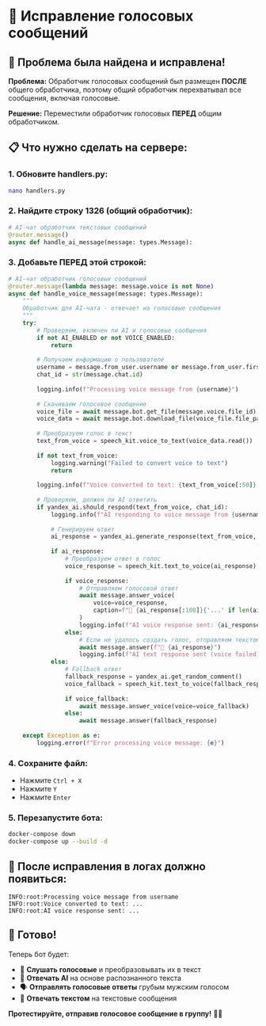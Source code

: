 # 🎤 Исправление голосовых сообщений

## 🔧 **Проблема была найдена и исправлена!**

**Проблема:** Обработчик голосовых сообщений был размещен **ПОСЛЕ** общего обработчика, поэтому общий обработчик перехватывал все сообщения, включая голосовые.

**Решение:** Переместили обработчик голосовых **ПЕРЕД** общим обработчиком.

## 📋 **Что нужно сделать на сервере:**

### **1. Обновите handlers.py:**
```bash
nano handlers.py
```

### **2. Найдите строку 1326 (общий обработчик):**
```python
# AI-чат обработчик текстовых сообщений
@router.message()
async def handle_ai_message(message: types.Message):
```

### **3. Добавьте ПЕРЕД этой строкой:**
```python
# AI-чат обработчик голосовых сообщений
@router.message(lambda message: message.voice is not None)
async def handle_voice_message(message: types.Message):
    """
    Обработчик для AI-чата - отвечает на голосовые сообщения
    """
    try:
        # Проверяем, включен ли AI и голосовые сообщения
        if not AI_ENABLED or not VOICE_ENABLED:
            return
            
        # Получаем информацию о пользователе
        username = message.from_user.username or message.from_user.first_name or "Пользователь"
        chat_id = str(message.chat.id)
        
        logging.info(f"Processing voice message from {username}")
        
        # Скачиваем голосовое сообщение
        voice_file = await message.bot.get_file(message.voice.file_id)
        voice_data = await message.bot.download_file(voice_file.file_path)
        
        # Преобразуем голос в текст
        text_from_voice = speech_kit.voice_to_text(voice_data.read())
        
        if not text_from_voice:
            logging.warning("Failed to convert voice to text")
            return
            
        logging.info(f"Voice converted to text: {text_from_voice[:50]}...")
        
        # Проверяем, должен ли AI ответить
        if yandex_ai.should_respond(text_from_voice, chat_id):
            logging.info(f"AI responding to voice message from {username}")
            
            # Генерируем ответ
            ai_response = yandex_ai.generate_response(text_from_voice, chat_id, username)
            
            if ai_response:
                # Преобразуем ответ в голос
                voice_response = speech_kit.text_to_voice(ai_response)
                
                if voice_response:
                    # Отправляем голосовой ответ
                    await message.answer_voice(
                        voice=voice_response,
                        caption=f"🎤 {ai_response[:100]}{'...' if len(ai_response) > 100 else ''}"
                    )
                    logging.info(f"AI voice response sent: {ai_response[:50]}...")
                else:
                    # Если не удалось создать голос, отправляем текстом
                    await message.answer(f"🎤 {ai_response}")
                    logging.info(f"AI text response sent (voice failed): {ai_response[:50]}...")
            else:
                # Fallback ответ
                fallback_response = yandex_ai.get_random_comment()
                voice_fallback = speech_kit.text_to_voice(fallback_response)
                
                if voice_fallback:
                    await message.answer_voice(voice=voice_fallback)
                else:
                    await message.answer(fallback_response)
                    
    except Exception as e:
        logging.error(f"Error processing voice message: {e}")

```

### **4. Сохраните файл:**
- Нажмите `Ctrl + X`
- Нажмите `Y`
- Нажмите `Enter`

### **5. Перезапустите бота:**
```bash
docker-compose down
docker-compose up --build -d
```

## 🎯 **После исправления в логах должно появиться:**
```
INFO:root:Processing voice message from username
INFO:root:Voice converted to text: ...
INFO:root:AI voice response sent: ...
```

## 🎤 **Готово!**

Теперь бот будет:
- 🎤 **Слушать голосовые** и преобразовывать их в текст
- 🤖 **Отвечать AI** на основе распознанного текста
- 🗣️ **Отправлять голосовые ответы** грубым мужским голосом
- 📝 **Отвечать текстом** на текстовые сообщения

**Протестируйте, отправив голосовое сообщение в группу!** 🚀✨
